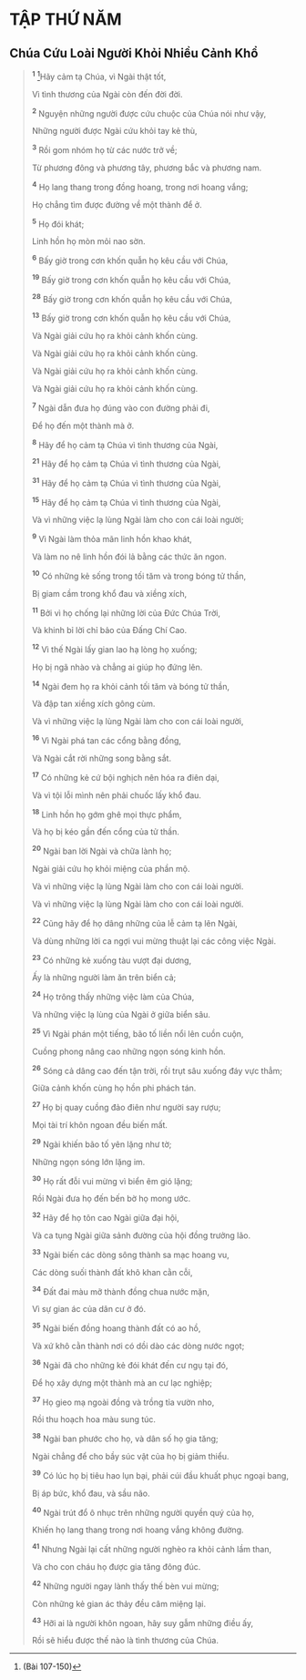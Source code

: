# TẬP THỨ NĂM

## Chúa Cứu Loài Người Khỏi Nhiều Cảnh Khổ

> <sup><b>1</b></sup> [^1@-69a10209-50c0-452b-af52-d0e669017276]Hãy cảm tạ Chúa, vì Ngài thật tốt,
> 
> Vì tình thương của Ngài còn đến đời đời.
> 
> <sup><b>2</b></sup> Nguyện những người được cứu chuộc của Chúa nói như vậy,
> 
> Những người được Ngài cứu khỏi tay kẻ thù,
> 
> <sup><b>3</b></sup> Rồi gom nhóm họ từ các nước trở về;
> 
> Từ phương đông và phương tây, phương bắc và phương nam.
>
> <sup><b>4</b></sup> Họ lang thang trong đồng hoang, trong nơi hoang vắng;
> 
> Họ chẳng tìm được đường về một thành để ở.
> 
> <sup><b>5</b></sup> Họ đói khát;
> 
> Linh hồn họ mòn mỏi nao sờn.
> 
> <sup><b>6</b></sup> Bấy giờ trong cơn khốn quẫn họ kêu cầu với Chúa,
> 
> <sup><b>19</b></sup> Bấy giờ trong cơn khốn quẫn họ kêu cầu với Chúa,
> 
> <sup><b>28</b></sup> Bấy giờ trong cơn khốn quẫn họ kêu cầu với Chúa,
> 
> <sup><b>13</b></sup> Bấy giờ trong cơn khốn quẫn họ kêu cầu với Chúa,
> 
> Và Ngài giải cứu họ ra khỏi cảnh khốn cùng.
> 
> Và Ngài giải cứu họ ra khỏi cảnh khốn cùng.
> 
> Và Ngài giải cứu họ ra khỏi cảnh khốn cùng.
> 
> Và Ngài giải cứu họ ra khỏi cảnh khốn cùng.
> 
> <sup><b>7</b></sup> Ngài dẫn đưa họ đúng vào con đường phải đi,
> 
> Ðể họ đến một thành mà ở.
> 
> <sup><b>8</b></sup> Hãy để họ cảm tạ Chúa vì tình thương của Ngài,
> 
> <sup><b>21</b></sup> Hãy để họ cảm tạ Chúa vì tình thương của Ngài,
> 
> <sup><b>31</b></sup> Hãy để họ cảm tạ Chúa vì tình thương của Ngài,
> 
> <sup><b>15</b></sup> Hãy để họ cảm tạ Chúa vì tình thương của Ngài,
> 
> Và vì những việc lạ lùng Ngài làm cho con cái loài người;
> 
> <sup><b>9</b></sup> Vì Ngài làm thỏa mãn linh hồn khao khát,
> 
> Và làm no nê linh hồn đói lả bằng các thức ăn ngon.
>
> <sup><b>10</b></sup> Có những kẻ sống trong tối tăm và trong bóng tử thần,
> 
> Bị giam cầm trong khổ đau và xiềng xích,
> 
> <sup><b>11</b></sup> Bởi vì họ chống lại những lời của Ðức Chúa Trời,
> 
> Và khinh bỉ lời chỉ bảo của Ðấng Chí Cao.
> 
> <sup><b>12</b></sup> Vì thế Ngài lấy gian lao hạ lòng họ xuống;
> 
> Họ bị ngã nhào và chẳng ai giúp họ đứng lên.
> 
> <sup><b>14</b></sup> Ngài đem họ ra khỏi cảnh tối tăm và bóng tử thần,
> 
> Và đập tan xiềng xích gông cùm.
> 
> Và vì những việc lạ lùng Ngài làm cho con cái loài người,
> 
> <sup><b>16</b></sup> Vì Ngài phá tan các cổng bằng đồng,
> 
> Và Ngài cắt rời những song bằng sắt.
>
> <sup><b>17</b></sup> Có những kẻ cứ bội nghịch nên hóa ra điên dại,
> 
> Và vì tội lỗi mình nên phải chuốc lấy khổ đau.
> 
> <sup><b>18</b></sup> Linh hồn họ gớm ghê mọi thực phẩm,
> 
> Và họ bị kéo gần đến cổng của tử thần.
> 
> <sup><b>20</b></sup> Ngài ban lời Ngài và chữa lành họ;
> 
> Ngài giải cứu họ khỏi miệng của phần mộ.
> 
> Và vì những việc lạ lùng Ngài làm cho con cái loài người.
> 
> Và vì những việc lạ lùng Ngài làm cho con cái loài người.
> 
> <sup><b>22</b></sup> Cũng hãy để họ dâng những của lễ cảm tạ lên Ngài,
> 
> Và dùng những lời ca ngợi vui mừng thuật lại các công việc Ngài.
>
> <sup><b>23</b></sup> Có những kẻ xuống tàu vượt đại dương,
> 
> Ấy là những người làm ăn trên biển cả;
> 
> <sup><b>24</b></sup> Họ trông thấy những việc làm của Chúa,
> 
> Và những việc lạ lùng của Ngài ở giữa biển sâu.
> 
> <sup><b>25</b></sup> Vì Ngài phán một tiếng, bão tố liền nổi lên cuồn cuộn,
> 
> Cuồng phong nâng cao những ngọn sóng kinh hồn.
> 
> <sup><b>26</b></sup> Sóng cả dâng cao đến tận trời, rồi trụt sâu xuống đáy vực thẳm;
> 
> Giữa cảnh khốn cùng họ hồn phi phách tán.
> 
> <sup><b>27</b></sup> Họ bị quay cuồng đảo điên như người say rượu;
> 
> Mọi tài trí khôn ngoan đều biến mất.
> 
> <sup><b>29</b></sup> Ngài khiến bão tố yên lặng như tờ;
> 
> Những ngọn sóng lớn lặng im.
> 
> <sup><b>30</b></sup> Họ rất đỗi vui mừng vì biển êm gió lặng;
> 
> Rồi Ngài đưa họ đến bến bờ họ mong ước.
> 
> <sup><b>32</b></sup> Hãy để họ tôn cao Ngài giữa đại hội,
> 
> Và ca tụng Ngài giữa sảnh đường của hội đồng trưởng lão.
>
> <sup><b>33</b></sup> Ngài biến các dòng sông thành sa mạc hoang vu,
> 
> Các dòng suối thành đất khô khan cằn cỗi,
> 
> <sup><b>34</b></sup> Ðất đai màu mỡ thành đồng chua nước mặn,
> 
> Vì sự gian ác của dân cư ở đó.
> 
> <sup><b>35</b></sup> Ngài biến đồng hoang thành đất có ao hồ,
> 
> Và xứ khô cằn thành nơi có dồi dào các dòng nước ngọt;
> 
> <sup><b>36</b></sup> Ngài đã cho những kẻ đói khát đến cư ngụ tại đó,
> 
> Ðể họ xây dựng một thành mà an cư lạc nghiệp;
> 
> <sup><b>37</b></sup> Họ gieo mạ ngoài đồng và trồng tỉa vườn nho,
> 
> Rồi thu hoạch hoa màu sung túc.
> 
> <sup><b>38</b></sup> Ngài ban phước cho họ, và dân số họ gia tăng;
> 
> Ngài chẳng để cho bầy súc vật của họ bị giảm thiểu.
>
> <sup><b>39</b></sup> Có lúc họ bị tiêu hao lụn bại, phải cúi đầu khuất phục ngoại bang,
> 
> Bị áp bức, khổ đau, và sầu não.
> 
> <sup><b>40</b></sup> Ngài trút đổ ô nhục trên những người quyền quý của họ,
> 
> Khiến họ lang thang trong nơi hoang vắng không đường.
> 
> <sup><b>41</b></sup> Nhưng Ngài lại cất những người nghèo ra khỏi cảnh lầm than,
> 
> Và cho con cháu họ được gia tăng đông đúc.
> 
> <sup><b>42</b></sup> Những người ngay lành thấy thế bèn vui mừng;
> 
> Còn những kẻ gian ác thảy đều câm miệng lại.
> 
> <sup><b>43</b></sup> Hỡi ai là người khôn ngoan, hãy suy gẫm những điều ấy,
> 
> Rồi sẽ hiểu được thế nào là tình thương của Chúa.

[^1@-69a10209-50c0-452b-af52-d0e669017276]: (Bài 107-150)